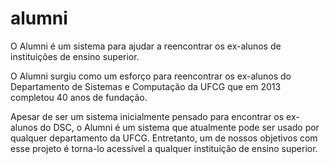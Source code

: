 alumni
======

O Alumni é um sistema para ajudar a reencontrar os ex-alunos de instituições de ensino superior.

O Alumni surgiu como um esforço para reencontrar os ex-alunos do Departamento de Sistemas e Computação da UFCG que em 2013 completou 40 anos de fundação.

Apesar de ser um sistema inicialmente pensado para encontrar os ex-alunos do DSC, o Alumni é um sistema que atualmente pode ser usado por qualquer departamento da UFCG. Entretanto, um de nossos objetivos com esse projeto é torna-lo acessível a qualquer instituição de ensino superior.
